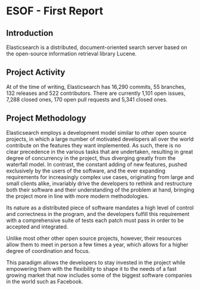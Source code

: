 ESOF - First Report
===================

Introduction
-------------
Elasticsearch is a distributed, document-oriented search server based on the open-source information retrieval library Lucene.

Project Activity
----------------
At of the time of writing, Elasticsearch has 16,290 commits, 55 branches, 132 releases and 522 contributors.
There are currently 1,101 open issues, 7,288 closed ones, 170 open pull requests and 5,341 closed ones.

Project Methodology
-------------------
Elasticsearch employs a development model similar to other open source projects, in which a large number of motivated developers all over the world contribute on the features they want implemented. As such, there is no clear precedence in the various tasks that are undertaken, resulting in great degree of concurrency in the project, thus diverging greatly from the waterfall model. In contrast, the constant adding of new features, pushed exclusively by the users of the software, and the ever expanding requirements for increasingly complex use cases, originating from large and small clients alike, invariably drive the developers to rethink and restructure both their software and their understanding of the problem at hand, bringing the project more in line with more modern methodologies.

Its nature as a distributed piece of software mandates a high level of control and correctness in the program, and the developers fulfill this requirement with a comprehensive suite of tests each patch must pass in order to be accepted and integrated.

Unlike most other other open source projects, however, their resources allow them to meet in person a few times a year, which allows for a higher degree of coordination and focus.

This paradigm allows the developers to stay invested in the project while empowering them with the flexibility to shape it to the needs of a fast growing market that now includes some of the biggest software companies in the world such as Facebook.
